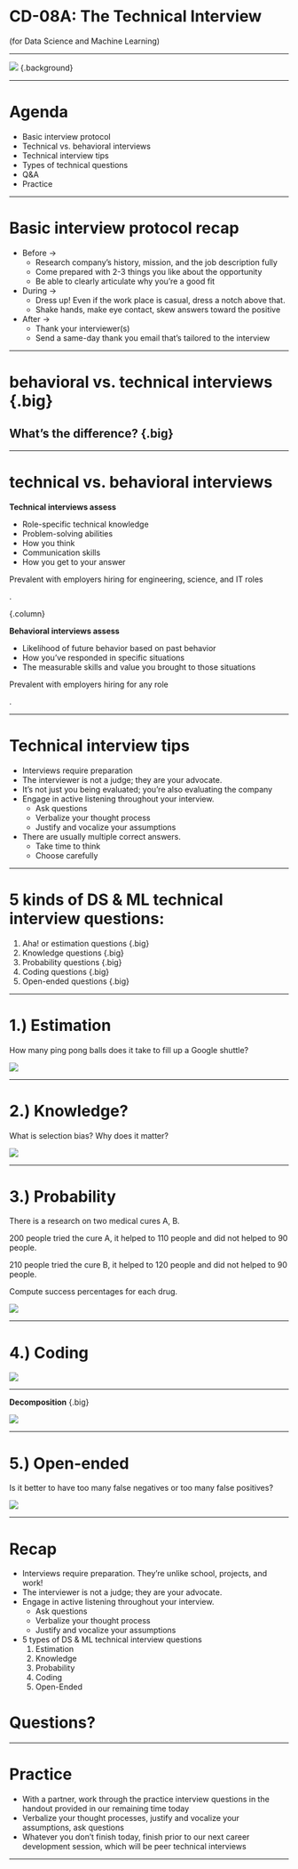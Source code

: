 # CD-08A: The Technical Interview 
(for Data Science and Machine Learning)

<!--
Today we’re discussing technical interviews for data science and machine learning-related jobs. Technical interviews can be a very stressful experience for students starting their technical careers and seasoned professionals alike. These interviews should be stressful and require significant preparation, as you can be asked questions from a range of topics.

We’re going to go over those topics today, as well as some suggestions from one of Google’s most experienced technical interviewers. This session will also prepare us for peer technical interviews we’ll engage in during our next session.  Let’s get started!
-->

---

![](res/technicalinterview01.jpg) {.background}

<!--
One caveat before we get started is that coding interviews for software engineers tend to follow a particular pattern that is well known and fairly reliable across companies and across interviewers.
 
Data science interviews don't have a set pattern, but we've identified some tips to help you prepare for the most likely scenarios. One of these is coding questions and we'll cover them as part of this session but there are other types of questions to prepare for. 
-->

---

# Agenda

* Basic interview protocol
* Technical vs. behavioral interviews
* Technical interview tips
* Types of technical questions
* Q&A
* Practice

<!--
We’ll start by going over some general best practices for interviewing for any full-time role. Then we’ll get on the same page about the differences between behavioral and technical interviews and go over some technical interview tips. Then we’ll discuss the types of questions you’re likely to be asked in DS/ML-related technical interviews. We’ll close out with Q&A and practice.
-->

---

# Basic interview protocol recap

* Before → 
  * Research company’s history, mission, and the job description fully
  * Come prepared with 2-3 things you like about the opportunity
  * Be able to clearly articulate why you’re a good fit
* During → 
  * Dress up! Even if the work place is casual, dress a notch above that.
  * Shake hands, make eye contact, skew answers toward the positive
* After → 
  * Thank your interviewer(s)
  * Send a same-day thank you email that’s tailored to the interview

<!--
It’s extremely important to come prepared to an interview having researched the company, its history, the role, and why you’re a good fit for the role. It’s possible that you don’t meet all the requirements they’re looking for the role -- this is very common! But you can stand out as an especially desirable candidate by being passionate about the organization and the work it’s doing. 

Always dress up for an interview. Don’t take a guess about whether or not a workplace is casual. If the recruiter or interviewer tells you in advance of the interview that attire is casual, still wear business casual to the interview. If the workplace is NOT casual, definitely wear business attire -- a business suit. 

Much like in your work with recruiters, show gratitude to your interviewers. Thank them during the interview and then in a same-day thank you email that mentions something you specifically enjoyed about the interview and that excites you about the role or the company. Sometimes you may not have access to the interviewer’s contact information. In that case, you should forward personalized thank you emails to your recruiter or whomever set up your interviews and ask them to pass your notes along. It’s important to remember that some interviewers could be your future boss, but other interviewers can be employees at the company whose job involves interviewing from time to time. It’s because people make time for that in their work that you’re able to interview in a timely way, so it’s important to show appreciation for their time. 
-->

---

# behavioral vs. technical interviews {.big}
## What’s the difference? {.big}

<!--
What do you think? What’s the difference between a behavioral and a technical interview question? [Ask for student contributions and respond to each.]
-->

---

# technical vs. behavioral interviews

**Technical interviews assess**

* Role-specific technical knowledge
* Problem-solving abilities
* How you think
* Communication skills
* How you get to your answer

Prevalent with employers hiring for engineering, science, and IT roles

.

{.column}

**Behavioral interviews assess**

* Likelihood of future behavior based on past behavior
* How you’ve responded in specific situations
* The measurable skills and value you brought to those situations

Prevalent with employers hiring for any role

.

<!--
As we learned from the technical interview session prior to this one, technical interviews assess your technical knowledge for a given role, your problem-solving abilities, and what the process of getting to your answer entailed. Your skills are on display in real time.

Behavioral interviews, on the other hand, assess your likelihood of future behavior based on past behavior. The interviewer wants to know how you’ve responded in specific situations and the measurable skills you’ve brought to those situations. Behavioral interview questions often start with, “Tell me about a time when....” or “Describe a time when…”
-->

---

# Technical interview tips

* Interviews require preparation
* The interviewer is not a judge; they are your advocate.
* It’s not just you being evaluated; you’re also evaluating the company
* Engage in active listening throughout your interview.
    * Ask questions
    * Verbalize your thought process
    * Justify and vocalize your assumptions
* There are usually multiple correct answers.
    * Take time to think
    * Choose carefully

<!--
First, interviews are not like school work. They're not like the work you’re doing in this program. They're not even like the work you're going to be doing with these employers. Therefore, you really need to prepare for them. 

Second, the interviewer is not a judge. Think of them as your advocate. Can't guarantee that you won't get an interviewer who's trying to trick you but in most cases the things they say, they're saying to help you.

Remember that you're not just being evaluated; you're also evaluating the company.

Listen to your interviewer. Questions can sound similar, so make sure you understand what you're being asked to do. Ask questions to clarify the problem and verbalize your thought process. It’s better to say something wrong than to say nothing. Make sure you’re justifying (and vocalizing) your assumptions.

Last, there are usually multiple correct answers. Take the time to think. Pick carefully.
-->

---

# 5 kinds of DS & ML technical interview questions: 

1. Aha! or estimation questions {.big}
1. Knowledge questions {.big}
1. Probability questions {.big}
1. Coding questions {.big}
1. Open-ended questions {.big}

<!--
There are 5 kinds of questions that we think you're likely to run into. We'll cover each of them in more details.
-->

---

# 1.) Estimation

How many ping pong balls does it take to fill up a Google shuttle?

![](res/technicalinterview02.jpg)

<!--
These kinds of questions used to be popular in high tech in the late 90's and have still not completely died out. Other examples include, “Why are manhole covers round?” “What numbers would you put on each face of 2 D6s to represent dates?” These questions don't really give a valuable signal to the employer. 

Source: Photo by Ionut Andrei Coman on Unsplash
-->

---

# 2.) Knowledge?

What is selection bias? Why does it matter?

![](res/technicalinterview03.jpg)

<!--
Knowledge questions can include anything within the field that you're applying to and have been studying. Throughout this program we’ve tried to cover the topics that are likely to come up in the interview. It’s worth reviewing the list of topics that have been covered in the course. Questions might include, “What is selection bias? Why does it matter” or “What is linear regression?”

Source: Photo by chuttersnap on Unsplash
-->

---

# 3.) Probability

There is a research on two medical cures A, B.

200 people tried the cure A, it helped to 110 people and did not helped to 90 people.

210 people tried the cure B, it helped to 120 people  and did not helped to 90 people.

Compute success percentages for each drug.

![](res/technicalinterview04.jpg)

<!--
The interviewer is also likely to assess your knowledge of probability. This might be rolled into one of the other question (e.g. coding or open-ended) but could be a separate question as well. Questions may include something like Bertrand’s box paradox or  Penney’s game.

Here’s an example probability question that involves something called Simpson’s paradox. 

Source: Photo by Jonathan Petersson on Unsplash
-->

---

# 4.) Coding 

![](res/technicalinterview05.jpg)

<!--
<!--
There are likely to be coding questions as well. If you have a CS degree, check out the Cracking the Coding interview book and use it to practice. If you don't, you're still likely to get a coding question but hopefully one that is tailored to your abilities. 

Whatever question you get, this is definitely a place to practice active listening. Make sure you understand the question, ask clarifying question, verify sample inputs and outputs.

Also, coding on a whiteboard is weird and you need to practice it.

And once you're done writing the code, you're not done. Verify that it works as intended by doing careful testing.

Source: Photo by Ilya Pavlov on Unsplash
-->

---

**Decomposition** {.big}

![](res/technicalinterview06.png)

<!--
If you find yourself writing very nested code remember decomposition. Just because you're asked to "write one function" doesn't mean you're limited to one function.
-->

---

# 5.) Open-ended

Is it better to have too many false negatives or too many false positives?

![](res/technicalinterview07.jpg)

---

# Recap

* Interviews require preparation. They’re unlike school, projects, and work!
* The interviewer is not a judge; they are your advocate.
* Engage in active listening throughout your interview.
    * Ask questions
    * Verbalize your thought process
    * Justify and vocalize your assumptions
* 5 types of DS & ML technical interview questions
  1. Estimation
  1. Knowledge
  1.  Probability
  1. Coding
  1. Open-Ended
  
<!--
Let’s recap what we’ve discussed so far.

[Call on student volunteer(s) to read the review bullet points]
-->

# Questions?

<!--
What questions do you have at this point?
-->

---

# Practice

* With a partner, work through the practice interview questions in the handout provided in our remaining time today
* Verbalize your thought processes, justify and vocalize your assumptions, ask questions
* Whatever you don’t finish today, finish prior to our next career development session, which will be peer technical interviews

<!--
Let’s close out with some practice. Our next session will be peer technical interviews, and this will help prepare you. In the handout provided, please work with a partner on these interview questions. Remember, convey your thought process, and vocalize any assumptions you’re making. Ask questions!

Thank you for participating, and please don’t hesitate to ask me for help!
-->

---
